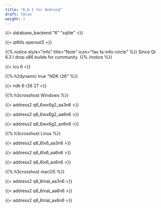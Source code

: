 ```yaml
---
title: "6.6.1 for Android"
draft: false
weight: 3
---
```


{{< database_backend "6" "sqlite" >}}

{{< qt6tls openssl3 >}}

{{% notice style="info" title="Note"  icon="fas fa-info-circle" %}}
Since Qt 6.3 I drop x86 builds for community.
{{% /notice %}}

{{< icu 6 >}}

{{% h2dynamic true "NDK r26" %}}

{{< ndk 6 r26 27 >}}

{{% h3crosshost Windows %}}

{{< address2 q6_6wx6g2_aa3n6 >}}

{{< address2 q6_6wx6g2_aa6n6 >}}

{{< address2 q6_6wx6g2_ax6n6 >}}

{{% h3crosshost Linux %}}

{{< address2 q6_6lx6_aa3n6 >}}

{{< address2 q6_6lx6_aa6n6 >}}

{{< address2 q6_6lx6_ax6n6 >}}

{{% h3crosshost macOS %}}

{{< address2 q6_6mal_aa3n6 >}}

{{< address2 q6_6mal_aa6n6 >}}

{{< address2 q6_6mal_ax6n6 >}}
